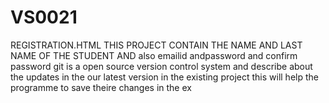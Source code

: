 # VS0021
REGISTRATION.HTML
THIS PROJECT CONTAIN THE NAME AND LAST NAME OF THE STUDENT 
AND also emailid andpassword and confirm password
git is a open source version control system and describe about the updates in the our latest version in  the existing project 
this will help the programme to save theire changes in the ex
